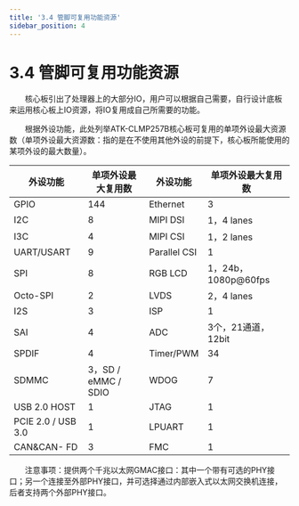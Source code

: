 ```yaml
---
title: '3.4 管脚可复用功能资源'
sidebar_position: 4
---
```


# 3.4 管脚可复用功能资源


&emsp;&emsp;核心板引出了处理器上的大部分IO，用户可以根据自己需要，自行设计底板来运用核心板上IO资源，将IO复用成自己所需要的功能。 

&emsp;&emsp;根据外设功能，此处列举ATK-CLMP257B核心板可复用的单项外设最大资源数（单项外设最大资源数：指的是在不使用其他外设的前提下，核心板所能使用的某项外设的最大数量）。


| 外设功能           | 单项外设最大复用数  | 外设功能     | 单项外设最大复用数  |
| ------------------ | ------------------- | ------------ | ------------------- |
| GPIO               | 144                 | Ethernet     | 3                   |
| I2C                | 8                   | MIPI DSI     | 1，4 lanes          |
| I3C                | 4                   | MIPI CSI     | 1，2 lanes          |
| UART/USART         | 9                   | Parallel CSI | 1                   |
| SPI                | 8                   | RGB LCD      | 1，24b，1080p@60fps |
| Octo-SPI           | 2                   | LVDS         | 2，4 lanes          |
| I2S                | 3                   | ISP          | 1                   |
| SAI                | 4                   | ADC          | 3个，21通道，12bit  |
| SPDIF              | 4                   | Timer/PWM    | 34                  |
| SDMMC              | 3，SD / eMMC / SDIO | WDOG         | 7                   |
| USB 2.0 HOST       | 1                   | JTAG         | 1                   |
| PCIE 2.0 / USB 3.0 | 1                   | LPUART       | 1                   |
| CAN&CAN- FD        | 3                   | FMC          | 1                   |

&emsp;&emsp;注意事项：提供两个千兆以太网GMAC接口：其中一个带有可选的PHY接口；另一个连接至外部PHY接口，并可选择通过内部嵌入式以太网交换机连接，后者支持两个外部PHY接口。





